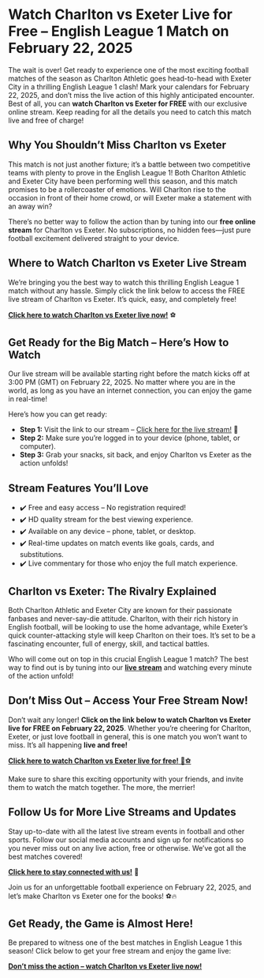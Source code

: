 # Watch Charlton vs Exeter Live for Free – English League 1 Match on February 22, 2025

The wait is over! Get ready to experience one of the most exciting football matches of the season as Charlton Athletic goes head-to-head with Exeter City in a thrilling English League 1 clash! Mark your calendars for February 22, 2025, and don’t miss the live action of this highly anticipated encounter. Best of all, you can **watch Charlton vs Exeter for FREE** with our exclusive online stream. Keep reading for all the details you need to catch this match live and free of charge!

## Why You Shouldn’t Miss Charlton vs Exeter

This match is not just another fixture; it’s a battle between two competitive teams with plenty to prove in the English League 1! Both Charlton Athletic and Exeter City have been performing well this season, and this match promises to be a rollercoaster of emotions. Will Charlton rise to the occasion in front of their home crowd, or will Exeter make a statement with an away win?

There’s no better way to follow the action than by tuning into our **free online stream** for Charlton vs Exeter. No subscriptions, no hidden fees—just pure football excitement delivered straight to your device.

## Where to Watch Charlton vs Exeter Live Stream

We’re bringing you the best way to watch this thrilling English League 1 match without any hassle. Simply click the link below to access the FREE live stream of Charlton vs Exeter. It’s quick, easy, and completely free!

[**Click here to watch Charlton vs Exeter live now!**](https://tinyurl.com/livestreamfreeo?st=Charlton+vs+Exeter&si=gh) ⚽

## Get Ready for the Big Match – Here’s How to Watch

Our live stream will be available starting right before the match kicks off at 3:00 PM (GMT) on February 22, 2025. No matter where you are in the world, as long as you have an internet connection, you can enjoy the game in real-time!

Here’s how you can get ready:

- **Step 1:** Visit the link to our stream – [Click here for the live stream!](https://tinyurl.com/livestreamfreeo?st=Charlton+vs+Exeter&si=gh) 🎥
- **Step 2:** Make sure you’re logged in to your device (phone, tablet, or computer).
- **Step 3:** Grab your snacks, sit back, and enjoy Charlton vs Exeter as the action unfolds!

## Stream Features You’ll Love

- ✔️ Free and easy access – No registration required!
- ✔️ HD quality stream for the best viewing experience.
- ✔️ Available on any device – phone, tablet, or desktop.
- ✔️ Real-time updates on match events like goals, cards, and substitutions.
- ✔️ Live commentary for those who enjoy the full match experience.

## Charlton vs Exeter: The Rivalry Explained

Both Charlton Athletic and Exeter City are known for their passionate fanbases and never-say-die attitude. Charlton, with their rich history in English football, will be looking to use the home advantage, while Exeter’s quick counter-attacking style will keep Charlton on their toes. It’s set to be a fascinating encounter, full of energy, skill, and tactical battles.

Who will come out on top in this crucial English League 1 match? The best way to find out is by tuning into our [**live stream**](https://tinyurl.com/livestreamfreeo?st=Charlton+vs+Exeter&si=gh) and watching every minute of the action unfold!

## Don’t Miss Out – Access Your Free Stream Now!

Don’t wait any longer! **Click on the link below to watch Charlton vs Exeter live for FREE on February 22, 2025**. Whether you’re cheering for Charlton, Exeter, or just love football in general, this is one match you won’t want to miss. It’s all happening **live and free!**

[**Click here to watch Charlton vs Exeter live for free!** 🎉⚽](https://tinyurl.com/livestreamfreeo?st=Charlton+vs+Exeter&si=gh)

Make sure to share this exciting opportunity with your friends, and invite them to watch the match together. The more, the merrier!

## Follow Us for More Live Streams and Updates

Stay up-to-date with all the latest live stream events in football and other sports. Follow our social media accounts and sign up for notifications so you never miss out on any live action, free or otherwise. We’ve got all the best matches covered!

[**Click here to stay connected with us!**](https://tinyurl.com/livestreamfreeo?st=Charlton+vs+Exeter&si=gh) 📲

Join us for an unforgettable football experience on February 22, 2025, and let’s make Charlton vs Exeter one for the books! ⚽🔥

## Get Ready, the Game is Almost Here!

Be prepared to witness one of the best matches in English League 1 this season! Click below to get your free stream and enjoy the game live:

[**Don’t miss the action – watch Charlton vs Exeter live now!**](https://tinyurl.com/livestreamfreeo?st=Charlton+vs+Exeter&si=gh)
